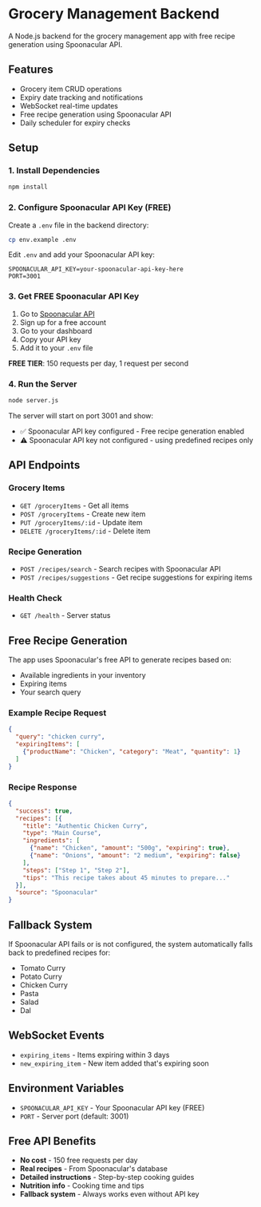 # Grocery Management Backend

A Node.js backend for the grocery management app with free recipe generation using Spoonacular API.

## Features

- Grocery item CRUD operations
- Expiry date tracking and notifications
- WebSocket real-time updates
- Free recipe generation using Spoonacular API
- Daily scheduler for expiry checks

## Setup

### 1. Install Dependencies

```bash
npm install
```

### 2. Configure Spoonacular API Key (FREE)

Create a `.env` file in the backend directory:

```bash
cp env.example .env
```

Edit `.env` and add your Spoonacular API key:

```
SPOONACULAR_API_KEY=your-spoonacular-api-key-here
PORT=3001
```

### 3. Get FREE Spoonacular API Key

1. Go to [Spoonacular API](https://spoonacular.com/food-api)
2. Sign up for a free account
3. Go to your dashboard
4. Copy your API key
5. Add it to your `.env` file

**FREE TIER**: 150 requests per day, 1 request per second

### 4. Run the Server

```bash
node server.js
```

The server will start on port 3001 and show:
- ✅ Spoonacular API key configured - Free recipe generation enabled
- ⚠️ Spoonacular API key not configured - using predefined recipes only

## API Endpoints

### Grocery Items
- `GET /groceryItems` - Get all items
- `POST /groceryItems` - Create new item
- `PUT /groceryItems/:id` - Update item
- `DELETE /groceryItems/:id` - Delete item

### Recipe Generation
- `POST /recipes/search` - Search recipes with Spoonacular API
- `POST /recipes/suggestions` - Get recipe suggestions for expiring items

### Health Check
- `GET /health` - Server status

## Free Recipe Generation

The app uses Spoonacular's free API to generate recipes based on:
- Available ingredients in your inventory
- Expiring items
- Your search query

### Example Recipe Request

```json
{
  "query": "chicken curry",
  "expiringItems": [
    {"productName": "Chicken", "category": "Meat", "quantity": 1}
  ]
}
```

### Recipe Response

```json
{
  "success": true,
  "recipes": [{
    "title": "Authentic Chicken Curry",
    "type": "Main Course",
    "ingredients": [
      {"name": "Chicken", "amount": "500g", "expiring": true},
      {"name": "Onions", "amount": "2 medium", "expiring": false}
    ],
    "steps": ["Step 1", "Step 2"],
    "tips": "This recipe takes about 45 minutes to prepare..."
  }],
  "source": "Spoonacular"
}
```

## Fallback System

If Spoonacular API fails or is not configured, the system automatically falls back to predefined recipes for:
- Tomato Curry
- Potato Curry
- Chicken Curry
- Pasta
- Salad
- Dal

## WebSocket Events

- `expiring_items` - Items expiring within 3 days
- `new_expiring_item` - New item added that's expiring soon

## Environment Variables

- `SPOONACULAR_API_KEY` - Your Spoonacular API key (FREE)
- `PORT` - Server port (default: 3001)

## Free API Benefits

- **No cost** - 150 free requests per day
- **Real recipes** - From Spoonacular's database
- **Detailed instructions** - Step-by-step cooking guides
- **Nutrition info** - Cooking time and tips
- **Fallback system** - Always works even without API key
